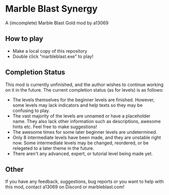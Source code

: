 # Marble Blast Synergy
A (imcomplete) Marble Blast Gold mod by a13069

## How to play
- Make a local copy of this repository
- Double click "marbleblast.exe" to play!

## Completion Status
This mod is currently unfinished, and the author wishes to continue working on it in the future. The current completion status (as for levels) is as follows:
- The levels themselves for the beginner levels are finished. However, some levels may lack indicators and help texts so they may be confusing to play.
- The vast majority of the levels are unnamed or have a placeholder name. They also lack other information such as descriptions, awesome hints etc. Feel free to make suggestions!
- The awesome times for some later beginner levels are undetermined.
- Only 8 intermediate levels have been made, and they are unstable right now. Some intermediate levels may be changed, reordered, or be relegeted to a later theme in the future.
- There aren't any advanced, expert, or tutorial level being made yet.

## Other
If you have any feedback, suggestions, bug reports or you want to help with this mod, contact a13069 on Discord or marbleblast.com!